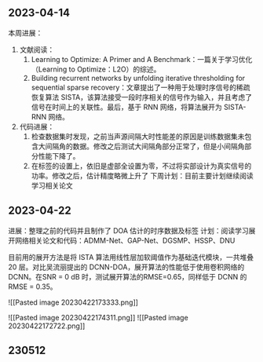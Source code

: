## 2023-04-14

本周进展：
1. 文献阅读：
	1. Learning to Optimize: A Primer and A Benchmark：一篇关于学习优化（Learning to Optimize：L2O）的综述。
	2. Building recurrent networks by unfolding iterative thresholding for sequential sparse recovery：文章提出了一种用于处理时序信号的稀疏恢复算法 SISTA，该算法接受一段时序相关的信号作为输入，并且考虑了信号在时间上的关联性。最后，基于 RNN 网络，将算法展开为 SISTA-RNN 网络。
2. 代码进展：
	1. 检查数据集时发现，之前当声源间隔大时性能差的原因是训练数据集未包含大间隔角的数据。修改之后测试大间隔角部分正常了，但是小间隔角部分性能下降了。
	2. 在标签的设置上，依旧是虚部全设置为零，不过将实部设计为真实信号的功率。修改之后，估计精度略微上升了
下周计划：目前主要计划继续阅读学习相关论文
 
## 2023-04-22

进展：整理之前的代码并且制作了 DOA 估计的时序数据及标签
计划：阅读学习展开网络相关论文和代码：ADMM-Net、GAP-Net、DGSMP、HSSP、DNU

目前用的展开方法是将 ISTA 算法用线性层加软阈值作为基础迭代模块，一共堆叠 20 层。对比吴流丽提出的 DCNN-DOA，展开算法的性能低于使用卷积网络的DCNN。在SNR = 0 dB 时，测试展开算法的RMSE=0.65，同样低于 DCNN 的 RMSE = 0.35。

![[Pasted image 20230422173333.png]]

![[Pasted image 20230422174311.png]]
![[Pasted image 20230422172722.png]]

## 230512

